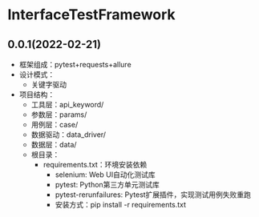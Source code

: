 # InterfaceTestFramework

## 0.0.1(2022-02-21)

- 框架组成：pytest+requests+allure
- 设计模式：
  - 关键字驱动
- 项目结构：
  - 工具层：api_keyword/
  - 参数层：params/
  - 用例层：case/
  - 数据驱动：data_driver/
  - 数据层：data/
  - 根目录：
    - requirements.txt：环境安装依赖
      - selenium: Web UI自动化测试库
      - pytest: Python第三方单元测试库
      - pytest-rerunfailures: Pytest扩展插件，实现测试用例失败重跑
      - 安装方式：pip install -r requirements.txt